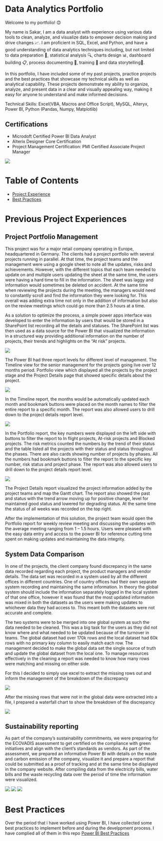 # Data Analytics Portfolio

Welcome to my portfolio! :blush:

My name is Sakar, I am a data analyst with experience using various data tools to clean, analyze, and visualize data to empower decision making and drive changes :chart_with_upwards_trend:. I am proficient in SQL, Excel, and Python, and have a good understanding of data analytics techniques including, but not limited to data preparation :wrench:, statistical analysis :mag:, charts design :bar_chart:, dashboard building :clipboard:, process documenting :open_file_folder:, training :straight_ruler: and data storytelling:notebook:.

In this portfolio, I have included some of my past projects, practice projects and the best practices that showcase my technical skills as well as analytical capability. These projects demonstrate my ability to organize, analyze, and present data in a clear and visually appealing way, making it easy for anyone to understand and make informed decisions.

Technical Skills: Excel(VBA, Macros and Office Script), MySQL, Alteryx, Power BI, Python (Pandas, Numpy, Matplotlib)

## Certifications
  - Microdoft Certified Power BI Data Analyst
  - Alterix Designer Core Certification
  - Project Management Certification: PMI Certified Associate Project Manager

![](https://github.com/SStej/Portfolio/blob/6a2068249107e6340d4573dbf8e29a5279dfff67/Assets/Badges.png)

# Table of Contents
  - [Project Experience](https://github.com/SStej/Portfolio/blob/main/README.md#project-experience)
  - [Best Practices](https://github.com/SStej/Portfolio/edit/main/README.md#best-practices)
    
# Previous Project Experiences

## Project Portfolio Management

This project was for a major retail company operating in Europe, headquartered in Germany. The clients had a project portfolio with several projects running in parallel. At that time, the project teams and the management were using a google sheet to note all the updates, risks and achievements. However, with the different topics that each team needed to update on and multiple users updating the sheet at the same time, the users were having a hard time to fill in the information. The sheet was laggy and information would sometimes be deleted on accident. At the same time when reviewing the projects during the meeting, the managers would need to constantly scroll and find the information they were looking for. This overall was adding extra time not only in the addition of information but also on the review meetings which could go more than 2.5 hours at a time.

As a solution to optimize the process, a simple power apps interface was developed to enter the information by users that would be stored in a SharePoint list recording all the details and statuses. The SharePoint list was then used as a data source for the Power BI that visualized the information in a structured way providing additional information on the number of projects, their trends and highlights on the “At risk” projects.

![](https://github.com/SStej/Portfolio/blob/cf5dce7ad955e8100223b73b234038f4cda81f88/Assets/Project%20Portfolio_Report%20Hierarchy.png)

The Power BI had three report levels for different level of management. The Timeline view for the senior management for the projects going live over 12 months period. Portfolio view which displayed all the projects by the project stage and the Project Details page that showed specific details about the project. 

![](https://github.com/SStej/Portfolio/blob/cf5dce7ad955e8100223b73b234038f4cda81f88/Assets/Project%20Portfolio_Timeline%20Report.png)

In the Timeline report, the months would be automatically updated each month and bookmark buttons were placed on the month names to filter the entire report to a specific month. The report was also allowed users to drill down to the project details report level. 

![](https://github.com/SStej/Portfolio/blob/cf5dce7ad955e8100223b73b234038f4cda81f88/Assets/Project%20Portfolio_Portfolio%20Report.png)

In the Portfolio report, the key numbers were displayed on the left side with buttons to filter the report to In flight projects, At-risk projects and Blocked projects. The risk metrics counted the numbers by the trend of their status and the table listed all the projects with their status and status throughout the phases. There are also cards showing number of projects by phases. All the numbers had bookmark buttons to filter the report to the specific key number, risk status and project phase. The report was also allowed users to drill down to the project details report level. 

![](https://github.com/SStej/Portfolio/blob/cf5dce7ad955e8100223b73b234038f4cda81f88/Assets/Project%20Portfolio_Project%20Details%20Report.png)

The Project Details report visualized the project information added by the project teams and map the Gantt chart. The report also showed the past and status with the trend arrow moving up for positive change, level for maintained good status and lowered for degrading status. At the same time the status of all weeks was recorded on the top right.

After the implementation of this solution, the project team would open the Portfolio report for weekly review meeting and discussing the updates with the average meeting ranging from 1 – 1.5 hours. Users were pleased with the easy data entry and access to the power BI for reference cutting time spent on making updates and maintaining the data integrity.

## System Data Comparison

In one of the projects, the client company found discrepancy in the same data recorded regarding each project, the product managers and vendor details. The data set was recorded in a system used by all the different offices in different countries. One of country offices had their own separate system recording and maintaining the same information. In theory the global system should include the information separately logged in the local system of that one office, however it was found that the most updated information was mixed in both the datasets as the users were making updates to whichever data they had access to. This meant both the datasets were not accurate and complete. 

The two systems were to be merged into one global system as such the data needed to be cleaned. This was a big task for the users as they did not know where and what needed to be updated because of the turnover in teams. The global dataset had over 170k rows and the local dataset had 60k rows with no primary key column to easily match each row.
The management decided to make the global data set the single source of truth and update the global dataset from the local one. To manage resources effectively in the cleaning a report was needed to know how many rows were matching and missing on either side.

For this I decided to simply use excel to extract the missing rows out and inform the management of the breakdown of the discrepancy

![](https://github.com/SStej/Portfolio/blob/cf5dce7ad955e8100223b73b234038f4cda81f88/Assets/Data%20Comparision.png)

After the missing rows that were not in the global data were extracted into a file, I prepared a waterfall chart to show the breakdown of the discrepancy

![](https://github.com/SStej/Portfolio/blob/cf5dce7ad955e8100223b73b234038f4cda81f88/Assets/Data%20Comparison%20Report.png)

## Sustainability reporting

As part of the company’s sustainability commitments, we were preparing for the ECOVADIS assessment to get certified on the compliance with green initiatives and align with the client’s standards as vendors. As part of the assessment, we prepared an informative Power BI with details on the waste and carbon emission of the company, visualize it and prepare a report that could be submitted as a proof of tracking and at the same time be displayed in the company website.
After compiling data from the electricity bills, water bills and the waste recycling data over the period of time the information were visualized.

![](https://github.com/SStej/Portfolio/blob/cf5dce7ad955e8100223b73b234038f4cda81f88/Assets/Sustainability_Energy.png)
![](https://github.com/SStej/Portfolio/blob/cf5dce7ad955e8100223b73b234038f4cda81f88/Assets/Sustainability_Waste.png)
![](https://github.com/SStej/Portfolio/blob/cf5dce7ad955e8100223b73b234038f4cda81f88/Assets/Sustainability_Water.png)

# Best Practices

Over the period that i have worked using Power BI, I have collected some best practices to implement before and during the develppment process. 
I have complied all of them in this repo [Power BI Best Practices](https://github.com/SStej/Portfolio/blob/f1d7771cac14e673e61d920cf82e4e8b3a1fa570/Power%20BI%20Best%20Practices/README.md)



